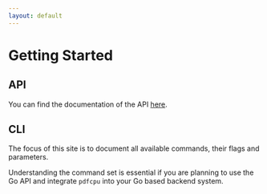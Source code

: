 ```yaml
---
layout: default
---
```


# Getting Started

## API

You can find the documentation of the API [here](https://godoc.org/github.com/hhrutter/pdfcpu/pkg/api).

## CLI

The focus of this site is to document all available commands, their flags and parameters.

Understanding the command set is essential if you are planning to use the Go API and integrate `pdfcpu` into your Go based backend system.
